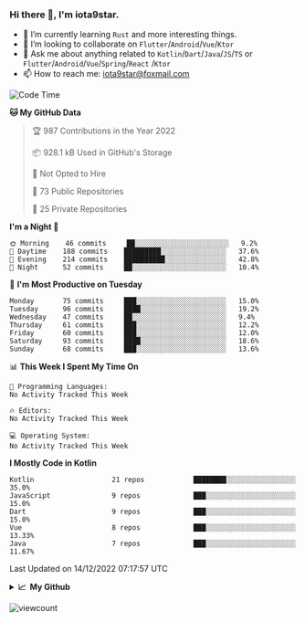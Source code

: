 ### Hi there 👋, I'm iota9star.

- 🌱 I’m currently learning `Rust` and more interesting things.
- 👯 I’m looking to collaborate on `Flutter`/`Android`/`Vue`/`Ktor`
- 💬 Ask me about anything related to `Kotlin`/`Dart`/`Java`/`JS`/`TS` or `Flutter`/`Android`/`Vue`/`Spring`/`React`
  /`Ktor`
- 📫 How to reach me: [iota9star@foxmail.com](iota9star@foxmail.com)



<!--START_SECTION:waka-->
![Code Time](http://img.shields.io/badge/Code%20Time-3%2C090%20hrs%2054%20mins-blue)

**🐱 My GitHub Data** 

> 🏆 987 Contributions in the Year 2022
 > 
> 📦 928.1 kB Used in GitHub's Storage 
 > 
> 🚫 Not Opted to Hire
 > 
> 📜 73 Public Repositories 
 > 
> 🔑 25 Private Repositories  
 > 
**I'm a Night 🦉** 

```text
🌞 Morning    46 commits     ██░░░░░░░░░░░░░░░░░░░░░░░   9.2% 
🌆 Daytime    188 commits    █████████░░░░░░░░░░░░░░░░   37.6% 
🌃 Evening    214 commits    ██████████░░░░░░░░░░░░░░░   42.8% 
🌙 Night      52 commits     ██░░░░░░░░░░░░░░░░░░░░░░░   10.4%

```
📅 **I'm Most Productive on Tuesday** 

```text
Monday       75 commits     ███░░░░░░░░░░░░░░░░░░░░░░   15.0% 
Tuesday      96 commits     ████░░░░░░░░░░░░░░░░░░░░░   19.2% 
Wednesday    47 commits     ██░░░░░░░░░░░░░░░░░░░░░░░   9.4% 
Thursday     61 commits     ███░░░░░░░░░░░░░░░░░░░░░░   12.2% 
Friday       60 commits     ███░░░░░░░░░░░░░░░░░░░░░░   12.0% 
Saturday     93 commits     ████░░░░░░░░░░░░░░░░░░░░░   18.6% 
Sunday       68 commits     ███░░░░░░░░░░░░░░░░░░░░░░   13.6%

```


📊 **This Week I Spent My Time On** 

```text
💬 Programming Languages: 
No Activity Tracked This Week

🔥 Editors: 
No Activity Tracked This Week

💻 Operating System: 
No Activity Tracked This Week

```

**I Mostly Code in Kotlin** 

```text
Kotlin                   21 repos            ████████░░░░░░░░░░░░░░░░░   35.0% 
JavaScript               9 repos             ███░░░░░░░░░░░░░░░░░░░░░░   15.0% 
Dart                     9 repos             ███░░░░░░░░░░░░░░░░░░░░░░   15.0% 
Vue                      8 repos             ███░░░░░░░░░░░░░░░░░░░░░░   13.33% 
Java                     7 repos             ███░░░░░░░░░░░░░░░░░░░░░░   11.67%

```



 Last Updated on 14/12/2022 07:17:57 UTC
<!--END_SECTION:waka-->

<details>
  <summary><b>📈&nbsp;&nbsp;My Github</b></summary>
  <br>
  <img src='https://github-profile-trophy.vercel.app/?username=iota9star'>
  <img src='https://bad-apple-github-readme.vercel.app/api?show_bg=1&username=iota9star&hide_title=true'>
  <img src='http://cr-skills-chart-widget.azurewebsites.net/api/api?username=iota9star'>
</details>


![viewcount](https://count.getloli.com/get/@iota9star?theme=rule34)

